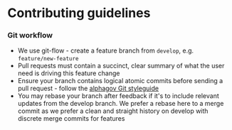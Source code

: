 # Contributing guidelines

### Git workflow

- We use git-flow - create a feature branch from `develop`, e.g. `feature/new-feature`
- Pull requests must contain a succinct, clear summary of what the user need is driving this feature change
- Ensure your branch contains logical atomic commits before sending a pull request - follow the [alphagov Git styleguide](https://github.com/alphagov/styleguides/blob/master/git.md)
- You may rebase your branch after feedback if it's to include relevant updates from the develop branch. We prefer a rebase here to a merge commit as we prefer a clean and straight history on develop with discrete merge commits for features

